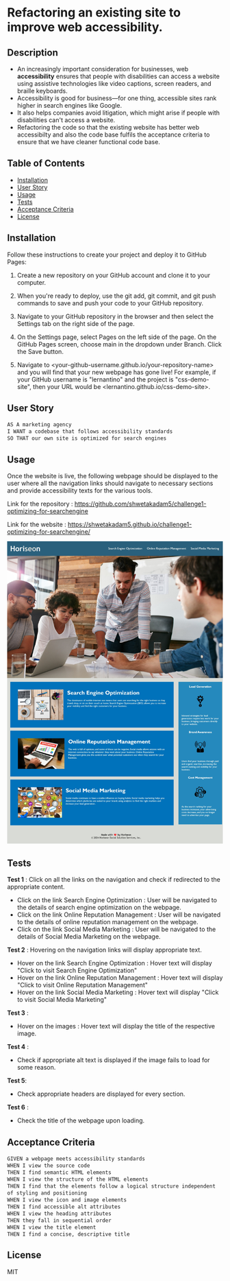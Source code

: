 # Refactoring an existing site to improve web accessibility.

## Description

- An increasingly important consideration for businesses, web **accessibility** ensures that people with disabilities can access a      website using assistive technologies like video captions, screen readers, and braille keyboards. 
- Accessibility is good for business&mdash;for one thing, accessible sites rank higher in search engines like Google.
- It also helps companies avoid litigation, which might arise if people with disabilities can't access a website.
- Refactoring the code so that the existing website has better web accessibilty and also the code base fulfils the acceptance criteria to ensure that we have cleaner functional code base. 

## Table of Contents 

- [Installation](#installation)
- [User Story](#user-story)
- [Usage](#usage)
- [Tests](#tests)
- [Acceptance Criteria](#acceptance-criteria)
- [License](#license)


## Installation

Follow these instructions to create your project and deploy it to GitHub Pages:

1. Create a new repository on your GitHub account and clone it to your computer.

2. When you're ready to deploy, use the git add, git commit, and git push commands to save and push your code to your GitHub repository.

3. Navigate to your GitHub repository in the browser and then select the Settings tab on the right side of the page.

4. On the Settings page, select Pages on the left side of the page. On the GitHub Pages screen, choose main in the dropdown under Branch. Click the Save button.

5. Navigate to <your-github-username.github.io/your-repository-name> and you will find that your new webpage has gone live! For example, if your GitHub username is "lernantino" and the project is "css-demo-site", then your URL would be <lernantino.github.io/css-demo-site>.

## User Story

```
AS A marketing agency
I WANT a codebase that follows accessibility standards
SO THAT our own site is optimized for search engines
```

## Usage
Once the website is live, the following webpage should be displayed to the user where all the navigation links should navigate to necessary sections and provide accessibility texts for the various tools.

Link for the repository : https://github.com/shwetakadam5/challenge1-optimizing-for-searchengine

Link for the website : https://shwetakadam5.github.io/challenge1-optimizing-for-searchengine/


![alt text](assets/images/Screenshot_22-2-2024_32252_shwetakadam5.github.io.jpeg)

## Tests

**Test 1** : Click on all the links on the navigation and check if redirected to the appropriate content.
- Click on the link Search Engine Optimization : User will be navigated to the details of search engine optimization on the webpage.
- Click on the link Online Reputation Management : User will be navigated to the details of online reputation management on the webpage.
- Click on the link Social Media Marketing : User will be navigated to the details of Social Media Marketing on the webpage.

**Test 2** : Hovering on the navigation links will display appropriate text.
- Hover on the link Search Engine Optimization : Hover text will display "Click to visit Search Engine Optimization"
- Hover on the link Online Reputation Management : Hover text will display "Click to visit Online Reputation Management"
- Hover on the link Social Media Marketing : Hover text will display "Click to visit Social Media Marketing"

**Test 3** :
- Hover on the images : Hover text will display the title of the respective image.

**Test 4** : 
- Check if appropriate alt text is displayed if the image fails to load for some reason.

**Test 5**: 
- Check appropriate headers are displayed for every section.

**Test 6** : 
- Check the title of the webpage upon loading.

## Acceptance Criteria

```
GIVEN a webpage meets accessibility standards
WHEN I view the source code
THEN I find semantic HTML elements
WHEN I view the structure of the HTML elements
THEN I find that the elements follow a logical structure independent of styling and positioning
WHEN I view the icon and image elements
THEN I find accessible alt attributes
WHEN I view the heading attributes
THEN they fall in sequential order
WHEN I view the title element
THEN I find a concise, descriptive title
```

## License

MIT